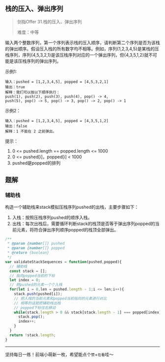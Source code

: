 ## 栈的压入、弹出序列

> 剑指Offer 31.栈的压入、弹出序列
>
> 难度：中等

输入两个整数序列，第一个序列表示栈的压入顺序，请判断第二个序列是否为该栈的弹出顺序。假设压入栈的所有数字均不相等。例如，序列{1,2,3,4,5}是某栈的压栈序列，序列{4,5,3,2,1}是该压栈序列对应的一个弹出序列，但{4,3,5,1,2}就不可能是该压栈序列的弹出序列。

示例1:

```
输入：pushed = [1,2,3,4,5], popped = [4,5,3,2,1]
输出：true
解释：我们可以按以下顺序执行：
push(1), push(2), push(3), push(4), pop() -> 4,
push(5), pop() -> 5, pop() -> 3, pop() -> 2, pop() -> 1
```

示例2：

```
输入：pushed = [1,2,3,4,5], popped = [4,3,5,1,2]
输出：false
解释：1 不能在 2 之前弹出。
```

提示：

1. 0 <= pushed.length == popped.length <= 1000
2. 0 <= pushed[i]，popped[i] < 1000
3. pushed是popped的排列

## 题解

### 辅助栈

构造一个辅助栈来stack模拟压栈序列pushed的出栈，主要步骤如下：

1. 入栈：按照压栈序列pushed的顺序入栈。
2. 出栈：每次出栈后，需要循环判断stack的栈顶是否等于弹出序列popped的当前元素，将符合弹出序列顺序popped的栈顶全部弹出。

```javascript
/**
 * @param {number[]} pushed
 * @param {number[]} popped
 * @return {boolean}
 */
var validateStackSequences = function(pushed,popped){
  // 辅助栈
  const stack = [];
  // 指向popped当前的下标
  let index = 0; 
  // 把pushed的元素一个个入栈
  for(let i = 0,len = pushed.length - 1;i <= len;i++){
    stack.push(pushed[i]);
    // 把入栈的当前元素和popped当前指向的元素进行对比
    // 相等的话就把辅助栈出栈
    // popped下标往右移动
    while(stack.length > 0 && stack[stack.length - 1] === popped[index]){
      stack.pop();
      index++;
    }
  }
  return !stack.length;
}
```

****

坚持每日一练！前端小萌新一枚，希望能点个`赞`+`在看`哇～

